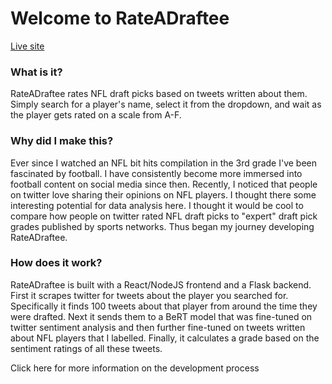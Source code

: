 # Welcome to RateADraftee

[Live site](https://rate-a-draftee.vercel.app/)

### What is it?

RateADraftee rates NFL draft picks based on tweets written about them. Simply search for a player's name, select it from the dropdown, and wait as the player gets rated on a scale from A-F. 

### Why did I make this?

Ever since I watched an NFL bit hits compilation in the 3rd grade I've been fascinated by football. I have consistently become more immersed into football content on social media since then. Recently, I noticed that people on twitter love sharing their opinions on NFL players. I thought there some interesting potential for data analysis here. I thought it would be cool to compare how people on twitter rated NFL draft picks to "expert" draft pick grades published by sports networks. Thus began my journey developing RateADraftee.

### How does it work?

RateADraftee is built with a React/NodeJS frontend and a Flask backend. First it scrapes twitter for tweets about the player you searched for. Specifically it finds 100 tweets about that player from around the time they were drafted. Next it sends them to a BeRT model that was fine-tuned on twitter sentiment analysis and then further fine-tuned on tweets written about NFL players that I labelled. Finally, it calculates a grade based on the sentiment ratings of all these tweets.

Click here for more information on the development process


